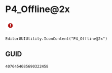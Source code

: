 # P4_Offline@2x
![](/img/P4_Offline@2x.png)

``` CSharp
EditorGUIUtility.IconContent("P4_Offline@2x")
```
## GUID
```
4076454685690322458
```
